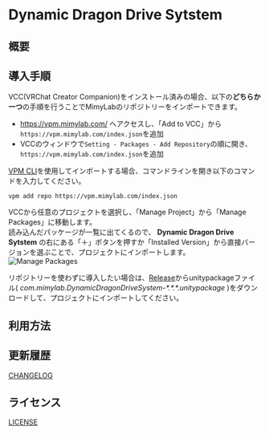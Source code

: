 # Dynamic Dragon Drive Sytstem

## 概要



## 導入手順

VCC(VRChat Creator Companion)をインストール済みの場合、以下の**どちらか一つ**の手順を行うことでMimyLabのリポジトリーをインポートできます。

- https://vpm.mimylab.com/ へアクセスし、「Add to VCC」から`https://vpm.mimylab.com/index.json`を追加
- VCCのウィンドウで`Setting - Packages - Add Repository`の順に開き、`https://vpm.mimylab.com/index.json`を追加


[VPM CLI](https://vcc.docs.vrchat.com/vpm/cli/)を使用してインポートする場合、コマンドラインを開き以下のコマンドを入力してください。

```
vpm add repo https://vpm.mimylab.com/index.json
```


VCCから任意のプロジェクトを選択し、「Manage Project」から「Manage Packages」に移動します。  
読み込んだパッケージが一覧に出てくるので、 **Dynamic Dragon Drive Sytstem** の右にある「＋」ボタンを押すか「Installed Version」から直接バージョンを選ぶことで、プロジェクトにインポートします。  
![Manage Packages](Website/image/vcc_userpackages_add.png)


リポジトリーを使わずに導入したい場合は、[Release](https://github.com/mimyquality/DynamicDragonDriveSystem/releases)からunitypackageファイル( *com.mimylab.DynamicDragonDriveSystem-\*.\*.\*.unitypackage* )をダウンロードして、プロジェクトにインポートしてください。  


## 利用方法



## 更新履歴

[CHANGELOG](Packages/com.mimylab.dynamicdragondrivesystem/CHANGELOG.md)

## ライセンス

[LICENSE](Packages/com.mimylab.dynamicdragondrivesystem/LICENSE.md)
